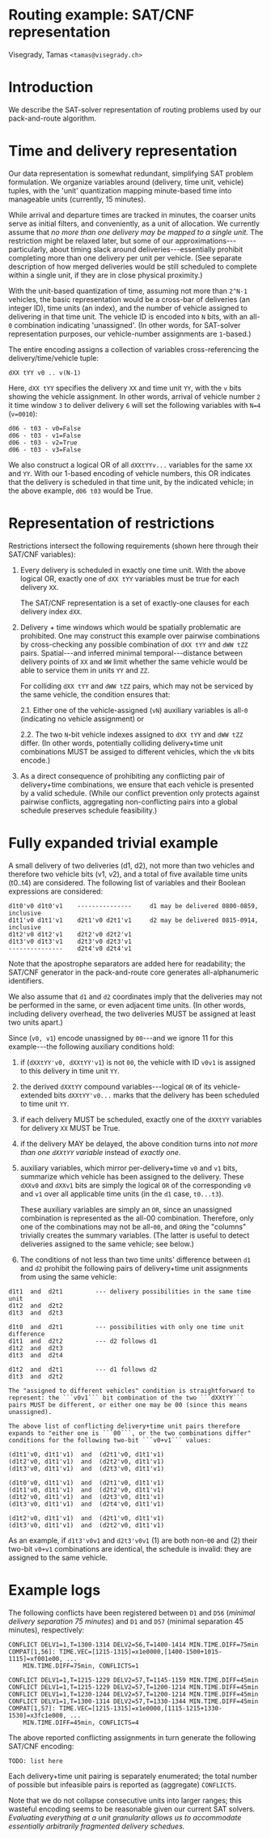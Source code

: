 # Routing example: SAT/CNF representation

Visegrady, Tamas ```<tamas@visegrady.ch>```

# Introduction

We describe the SAT-solver representation of routing problems used by
our pack-and-route algorithm.

# Time and delivery representation

Our data representation is somewhat redundant, simplifying SAT problem
formulation. We organize variables around (delivery, time unit, vehicle)
tuples, with the 'unit' quantization mapping minute-based time into
manageable units (currently, 15 minutes).

While arrival and departure times are tracked in minutes, the coarser
units serve as initial filters, and conveniently, as a unit of
allocation. We currently assume that *no more than one delivery may be
mapped to a single unit.* The restriction might be relaxed later, but
some of our approximations---particularly, about timing slack around
deliveries---essentially prohibit completing more than one delivery per
unit per vehicle. (See separate description of how merged deliveries
would be still scheduled to complete within a single unit, if they are
in close physical proximity.)

With the unit-based quantization of time, assuming not more than
```2^N-1``` vehicles, the basic representation would be a cross-bar of
deliveries (an integer ID), time units (an index), and the number of
vehicle assigned to delivering in that time unit. The vehicle ID is
encoded into ```N``` bits, with an all-```0``` combination indicating
'unassigned'. (In other words, for SAT-solver representation purposes,
our vehicle-number assignments are ```1```-based.)

The entire encoding assigns a collection of variables cross-referencing
the delivery/time/vehicle tuple:

```dXX tYY v0 .. v(N-1)```

Here, ```dXX tYY``` specifies the delivery ```XX``` and time unit
```YY```, with the ```v``` bits showing the vehicle assignment. In other
words, arrival of vehicle number ```2``` it time window ```3``` to
deliver delivery ```6``` will set the following variables with ```N=4```
(```v=0010```):

```
d06 - t03 - v0=False
d06 - t03 - v1=False
d06 - t03 - v2=True
d06 - t03 - v3=False
```

We also construct a logical OR of all ```dXXtYYv...``` variables for
the same ```XX``` and ```YY```. With our 1-based encoding of vehicle
numbers, this OR indicates that the delivery is scheduled in that time
unit, by the indicated vehicle; in the above example, ```d06 t03```
would be True.

# Representation of restrictions

Restrictions intersect the following requirements (shown here through
their SAT/CNF variables):

1. Every delivery is scheduled in exactly one time unit. With the above
logical OR, exactly one of ```dXX tYY``` variables must be true
for each delivery ```XX```.

    The SAT/CNF representation is a set of exactly-one clauses
    for each delivery index ```dXX```.

2. Delivery + time windows which would be spatially problematic are
prohibited. One may construct this example over pairwise combinations
by cross-checking any possible combination of ```dXX tYY``` and ```dWW
tZZ``` pairs. Spatial---and inferred minimal temporal---distance between
delivery points of ```XX``` and ```WW``` limit whether the same vehicle
would be able to service them in units ```YY``` and ```ZZ```.

    For colliding ```dXX tYY``` and ```dWW tZZ``` pairs, which may
    not be serviced by the same vehicle, the condition ensures
    that:

    2.1. Either one of the vehicle-assigned (```vN```) auxiliary
    variables is all-```0``` (indicating no vehicle assignment) or

    2.2. The two ```N```-bit vehicle indexes assigned to
    ```dXX tYY``` and ```dWW tZZ``` differ. (In other words, potentially
    colliding delivery+time unit combinations MUST be assiged to
    different vehicles, which the ```vN``` bits encode.)

3. As a direct consequence of prohibiting any conflicting pair of
delivery+time combinations, we ensure that each vehicle is presented by
a valid schedule. (While our conflict prevention only protects against
pairwise conflicts, aggregating non-conflicting pairs into a global
schedule preserves schedule feasibility.)

# Fully expanded trivial example

A small delivery of two deliveries (d1, d2), not more than two vehicles
and therefore two vehicle bits (v1, v2), and a total of five available
time units (t0..t4) are considered. The following list of variables and
their Boolean expressions are considered:

```
d1t0'v0 d1t0'v1    ---------------     d1 may be delivered 0800-0859, inclusive
d1t1'v0 d1t1'v1    d2t1'v0 d2t1'v1     d2 may be delivered 0815-0914, inclusive
d1t2'v0 d1t2'v1    d2t2'v0 d2t2'v1
d1t3'v0 d1t3'v1    d2t3'v0 d2t3'v1
---------------    d2t4'v0 d2t4'v1
```

Note that the apostrophe separators are added here for readability; the
SAT/CNF generator in the pack-and-route core generates all-alphanumeric
identifiers.

We also assume that ```d1``` and ```d2``` coordinates imply that the
deliveries may not be performed in the same, or even adjacent time
units. (In other words, including delivery overhead, the two deliveries
MUST be assigned at least two units apart.)

Since (```v0, v1```) encode unassigned by ```00```---and we ignore 11
for this example---the following auxiliary conditions hold:

1. if (```dXXtYY'v0, dXXtYY'v1```) is not ```00```, the vehicle with ID
```v0v1``` is assigned to this delivery in time unit ```YY```.

2. the derived ```dXXtYY``` compound variables---logical ```OR``` of its
vehicle-extended bits ```dXXtYY'v0...``` marks that the delivery has been
scheduled to time unit ```YY```.

3. if each delivery MUST be scheduled, exactly one of the ```dXXtYY```
variables for delivery ```XX``` MUST be True.

4. if the delivery MAY be delayed, the above condition turns into *not
more than one ```dXXtYY``` variable* instead of *exactly one*.

5. auxiliary variables, which mirror per-delivery+time ```v0``` and
```v1``` bits, summarize which vehicle has been assigned to the
delivery. These ```dXXv0``` and ```dXXv1``` bits are simply the logical
```OR``` of the corresponding ```v0``` and ```v1``` over all applicable
time units (in the ```d1``` case, ```t0...t3```).

    These auxiliary variables are simply an ```OR```, since an
    unassigned combination is represented as the all-00 combination.
    Therefore, only one of the combinations may not be all-```00```, and
    ```OR```ing the "columns" trivially creates the summary variables.
    (The latter is useful to detect deliveries assigned to the same
    vehicle; see below.)

6. The conditions of not less than two time units' difference between
```d1``` and ```d2``` prohibit the following pairs of delivery+time unit
assignments from using the same vehicle:

```
d1t1  and  d2t1         --- delivery possibilities in the same time unit
d1t2  and  d2t2
d1t3  and  d2t3

d1t0  and  d2t1         --- possibilities with only one time unit difference
d1t1  and  d2t2         --- d2 follows d1
d1t2  and  d2t3
d1t3  and  d2t4

d1t2  and  d2t1         --- d1 follows d2
d1t3  and  d2t2
```

    The "assigned to different vehicles" condition is straightforward to
    represent: the ```v0v1``` bit combination of the two ```dXXtYY```
    pairs MUST be different, or either one may be 00 (since this means
    unassigned).

    The above list of conflicting delivery+time unit pairs therefore
    expands to "either one is ```00```, or the two combinations differ"
    conditions for the following two-bit ```v0+v1``` values:

```
(d1t1'v0, d1t1'v1)  and  (d2t1'v0, d1t1'v1)
(d1t2'v0, d1t1'v1)  and  (d2t2'v0, d1t1'v1)
(d1t3'v0, d1t1'v1)  and  (d2t3'v0, d1t1'v1)

(d1t0'v0, d1t1'v1)  and  (d2t1'v0, d1t1'v1)
(d1t1'v0, d1t1'v1)  and  (d2t2'v0, d1t1'v1)
(d1t2'v0, d1t1'v1)  and  (d2t3'v0, d1t1'v1)
(d1t3'v0, d1t1'v1)  and  (d2t4'v0, d1t1'v1)

(d1t2'v0, d1t1'v1)  and  (d2t1'v0, d1t1'v1)
(d1t3'v0, d1t1'v1)  and  (d2t2'v0, d1t1'v1)
```

As an example, if ```d1t3'v0v1``` and ```d2t3'v0v1``` (1) are both
non-```00``` and (2) their two-bit ```v0+v1``` combinations are
identical, the schedule is invalid: they are assigned to the same
vehicle.

# Example logs

The following conflicts have been registered between ```D1``` and
```D56``` (*minimal delivery separation 75 minutes*) and ```D1``` and
```D57``` (minimal separation 45 minutes), respectively:

```
CONFLICT DELV1=1,T=1300-1314 DELV2=56,T=1400-1414 MIN.TIME.DIFF=75min
COMPAT[1,56]: TIME.VEC=[1215-1315]=x1e0000,[1400-1500+1015-1115]=xf001e00, ...
    MIN.TIME.DIFF=75min, CONFLICTS=1

CONFLICT DELV1=1,T=1215-1229 DELV2=57,T=1145-1159 MIN.TIME.DIFF=45min
CONFLICT DELV1=1,T=1215-1229 DELV2=57,T=1200-1214 MIN.TIME.DIFF=45min
CONFLICT DELV1=1,T=1230-1244 DELV2=57,T=1200-1214 MIN.TIME.DIFF=45min
CONFLICT DELV1=1,T=1300-1314 DELV2=57,T=1330-1344 MIN.TIME.DIFF=45min
COMPAT[1,57]: TIME.VEC=[1215-1315]=x1e0000,[1115-1215+1330-1530]=x3fc1e000, ...
    MIN.TIME.DIFF=45min, CONFLICTS=4
```

The above reported conflicting assignments in turn generate
the following SAT/CNF encoding:

```TODO: list here```

Each delivery+time unit pairing is separately enumerated; the
total number of possible but infeasible pairs is reported as (aggregate)
```CONFLICTS```.

Note that we do not collapse consecutive units into larger ranges; this
wasteful encoding seems to be reasonable given our current SAT solvers.
*Evaluating everything at a unit granularity allows us to accommodate
essentially arbitrarily fragmented delivery schedues.*

